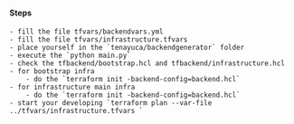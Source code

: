 #### Steps
    - fill the file tfvars/backendvars.yml
    - fill the file tfvars/infrastructure.tfvars
    - place yourself in the `tenayuca/backendgenerator` folder
    - execute the `python main.py`
    - check the tfbackend/bootstrap.hcl and tfbackend/infrastructure.hcl
    - for bootstrap infra
        - do the `terraform init -backend-config=backend.hcl`
    - for infrastructure main infra
        - do the `terraform init -backend-config=backend.hcl`
    - start your developing `terraform plan --var-file ../tfvars/infrastructure.tfvars `